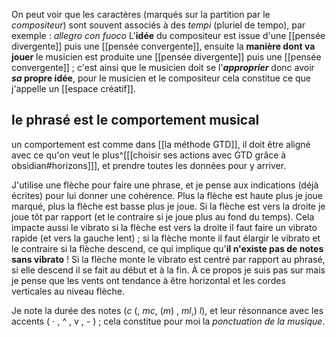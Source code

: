 On peut voir que les caractères (marqués sur la partition par le *compositeur*) sont souvent associés à des *tempi* (pluriel de tempo), par exemple : *allegro con fuoco*
L'**idée** du compositeur est issue d'une [[pensée divergente]] puis une [[pensée convergente]], ensuite la **manière dont va jouer** le musicien est produite une [[pensée divergente]] puis une [[pensée convergente]] ; c'est ainsi que le musicien doit se l'***approprier*** donc avoir ***sa* propre idée**, pour le musicien et le compositeur cela constitue ce que j'appelle un [[espace créatif]].
## le phrasé est le comportement musical
un comportement est comme dans [[la méthode GTD]], il doit être aligné avec ce qu'on veut le plus^[[[choisir ses actions avec GTD grâce à obsidian#horizons]]], et prendre toutes les données pour y arriver.

J'utilise une flèche pour faire une phrase, et je pense aux indications (déjà écrites) pour lui donner une cohérence.
Plus la flèche est haute plus je joue marqué, plus la flèche est basse plus je joue. Si la flèche est vers la droite je joue tôt par rapport (et le contraire si je joue plus au fond du temps). 
Cela impacte aussi le vibrato si la flèche est vers la droite il faut faire un vibrato rapide (et vers la gauche lent) ; si la flèche monte il faut élargir le vibrato et le contraire si la flèche descend, ce qui implique qu'**il n'existe pas de notes sans vibrato** !
Si la flèche monte le vibrato est centré par rapport au phrasé, si elle descend il se fait au début et à la fin. 
À ce propos je suis pas sur mais je pense que les vents ont tendance à être horizontal et les cordes verticales au niveau flèche.

Je note la durée des notes (*c* (, *mc*, (*m*) , *ml*,) *l*), et leur résonnance avec les accents ( $\cdot$ , ^ , v , - ) ; cela constitue pour moi la *ponctuation de la musique*.